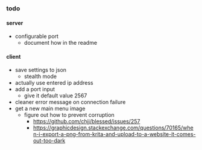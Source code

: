### todo

#### server
* configurable port
  * document how in the readme

#### client
* save settings to json
  * stealth mode
* actually use entered ip address
* add a port input
  * give it default value 2567
* cleaner error message on connection failure
* get a new main menu image
  * figure out how to prevent corruption
    * https://github.com/chjj/blessed/issues/257
    * https://graphicdesign.stackexchange.com/questions/70165/when-i-export-a-png-from-krita-and-upload-to-a-website-it-comes-out-too-dark